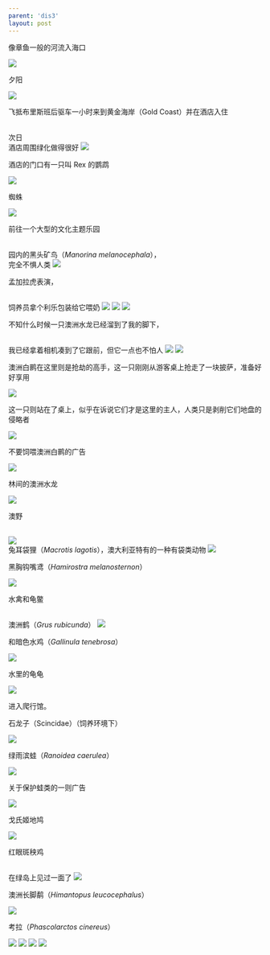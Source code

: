 ```yaml
---
parent: 'dis3'
layout: post
---
```

像章鱼一般的河流入海口

<img class='disc' src='https://lykoseremos.github.io/gmalb-01/dis3/306.jpg'>

夕阳

<img class='disc' src='https://lykoseremos.github.io/gmalb-01/dis3/308.jpg'>

飞抵布里斯班后驱车一小时来到黄金海岸（Gold Coast）并在酒店入住

<br>
次日

<br>
酒店周围绿化做得很好

<img class='disc' src='https://lykoseremos.github.io/gmalb-01/dis3/309.jpg'>

酒店的门口有一只叫 Rex 的鹦鹉

<img class='disc' src='https://lykoseremos.github.io/gmalb-01/dis3/310.jpg'>

蜘蛛

<img class='disc' src='https://lykoseremos.github.io/gmalb-01/dis3/311.jpg'>

前往一个大型的文化主题乐园

<br>
园内的黑头矿鸟（<i>Manorina melanocephala</i>），

<br>
完全不惧人类

<img class='disc' src='https://lykoseremos.github.io/gmalb-01/dis3/312.jpg'>

孟加拉虎表演，

<br>
饲养员拿个利乐包装给它喂奶

<img class='disc' src='https://lykoseremos.github.io/gmalb-01/dis3/313.jpg'>

<img class='disc' src='https://lykoseremos.github.io/gmalb-01/dis3/314.jpg'>

<img class='disc' src='https://lykoseremos.github.io/gmalb-01/dis3/315.jpg'>

不知什么时候一只澳洲水龙已经溜到了我的脚下，

<br>
我已经拿着相机凑到了它跟前，但它一点也不怕人

<img class='disc' src='https://lykoseremos.github.io/gmalb-01/dis3/316.jpg'>

<img class='disc' src='https://lykoseremos.github.io/gmalb-01/dis3/317.jpg'>

澳洲白鹮在这里则是抢劫的高手，这一只刚刚从游客桌上抢走了一块披萨，准备好好享用

<img class='disc' src='https://lykoseremos.github.io/gmalb-01/dis3/318.jpg'>

这一只则站在了桌上，似乎在诉说它们才是这里的主人，人类只是剥削它们地盘的侵略者

<img class='disc' src='https://lykoseremos.github.io/gmalb-01/dis3/319.jpg'>

不要饲喂澳洲白鹮的广告

<img class='disc' src='https://lykoseremos.github.io/gmalb-01/dis3/320.jpg'>

林间的澳洲水龙

<img class='disc' src='https://lykoseremos.github.io/gmalb-01/dis3/322.jpg'>

澳野

<br>



<img class='disc' src='https://lykoseremos.github.io/gmalb-01/dis3/323.jpg'>

<br>
兔耳袋狸（<i>Macrotis lagotis</i>），澳大利亚特有的一种有袋类动物

<img class='disc' src='https://lykoseremos.github.io/gmalb-01/dis3/324.jpg'>

黑胸钩嘴鸢（<i>Hamirostra melanosternon</i>）

<img class='disc' src='https://lykoseremos.github.io/gmalb-01/dis3/325.jpg'>

水禽和龟鳖

<br>
澳洲鹤（<i>Grus rubicunda</i>）

<img class='disc' src='https://lykoseremos.github.io/gmalb-01/dis3/326.jpg'>

和暗色水鸡（<i>Gallinula tenebrosa</i>）

<img class='disc' src='https://lykoseremos.github.io/gmalb-01/dis3/328.jpg'>

水里的龟龟

<img class='disc' src='https://lykoseremos.github.io/gmalb-01/dis3/327.jpg'>

进入爬行馆。<br>

石龙子（Scincidae）（饲养环境下）

<img class='disc' src='https://lykoseremos.github.io/gmalb-01/dis3/329.jpg'>

绿雨滨蛙（<i>Ranoidea caerulea</i>）

<img class='disc' src='https://lykoseremos.github.io/gmalb-01/dis3/330.jpg'>

关于保护蛙类的一则广告

<img class='disc' src='https://lykoseremos.github.io/gmalb-01/dis3/331.jpg'>

戈氏姬地鸠

<img class='disc' src='https://lykoseremos.github.io/gmalb-01/dis3/332.jpg'>

红眼斑秧鸡

<br>
在绿岛上见过一面了

<img class='disc' src='https://lykoseremos.github.io/gmalb-01/dis3/333.jpg'>

澳洲长脚鹬（<i>Himantopus leucocephalus</i>）

<img class='disc' src='https://lykoseremos.github.io/gmalb-01/dis3/334.jpg'>

考拉（<i>Phascolarctos cinereus</i>）

<img class='disc' src='https://lykoseremos.github.io/gmalb-01/dis3/335.jpg'>

<img class='disc' src='https://lykoseremos.github.io/gmalb-01/dis3/347.jpg'>

<img class='disc' src='https://lykoseremos.github.io/gmalb-01/dis3/339.jpg'>

<img class='disc' src='https://lykoseremos.github.io/gmalb-01/dis3/346.jpg'>
